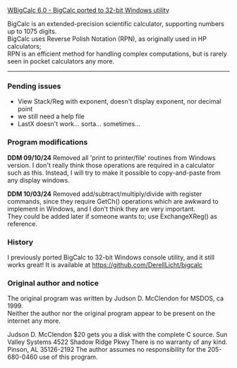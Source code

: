 <ins>WBigCalc 6.0 - BigCalc ported to 32-bit Windows utility</ins>

BigCalc is an extended-precision scientific calculator, supporting numbers up to 1075 digits.  
BigCalc uses Reverse Polish Notation (RPN), as originally used in HP calculators;  
RPN is an efficient method for handling complex computations,
but is rarely seen in pocket calculators any more.

<hr>

### Pending issues

- View Stack/Reg with exponent, doesn't display exponent, nor decimal point
- we still need a help file
- LastX doesn't work... sorta... sometimes...

### Program modifications
**DDM 09/10/24**
Removed all 'print to printer/file' routines from Windows version.
I don't really think those operations are required in a calculator such as this.
Instead, I will try to make it possible to copy-and-paste from any display windows.

**DDM 10/03/24**
Removed add/subtract/multiply/divide with register commands, since they 
require GetCh() operations which are awkward to implement in Windows,
and I don't think they are very important.  
They could be added later if someone wants to; use ExchangeXReg() as reference.

### History
I previously ported BigCalc to 32-bit Windows console utility, and it still works great!
It is available at https://github.com/DerellLicht/bigcalc

### Original author and notice
The original program was written by Judson D. McClendon for MSDOS, ca 1999.  
Neither the author nor the original program appear to be present on the internet any more.

 Judson D. McClendon           $20 gets you a disk with the complete C source.
 Sun Valley Systems
 4522 Shadow Ridge Pkwy        There is no warranty of any kind.
 Pinson, AL 35126-2192         The author assumes no responsibility for the
     205-680-0460              use of this program.




